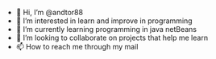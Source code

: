 - 👋 Hi, I’m @andtor88
- 👀 I’m interested in learn and improve in programming
- 🌱 I’m currently learning programming in java netBeans
- 💞️ I’m looking to collaborate on projects that help me learn
- 📫 How to reach me through my mail

<!---
andtor88/andtor88 is a ✨ special ✨ repository because its `README.md` (this file) appears on your GitHub profile.
You can click the Preview link to take a look at your changes.
--->
